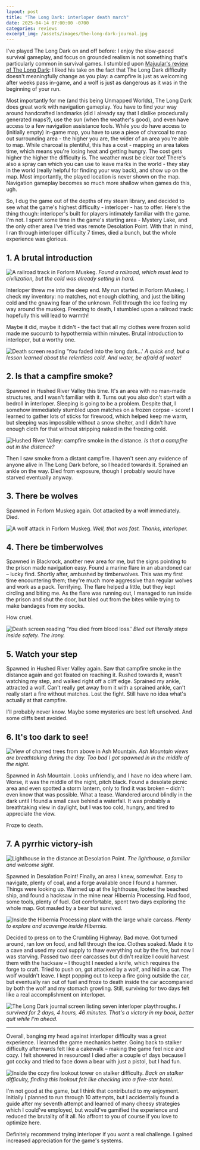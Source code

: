 ```yaml
---
layout: post
title: "The Long Dark: interloper death march"
date: 2025-04-14 07:00:00 -0700
categories: reviews
excerpt_img: /assets/images/the-long-dark-journal.jpg
---
```


I've played The Long Dark on and off before: I enjoy the slow-paced survival gameplay, and focus on grounded realism is not something that's particularly common in survival games. I stumbled upon [Majuular's review of The Long Dark](https://www.youtube.com/watch?v=jYx1lkmfZhI): I liked his take on the fact that The Long Dark difficulty doesn't meaningfully change as you play: a campfire is just as welcoming after weeks pass in-game, and a wolf is just as dangerous as it was in the beginning of your run.

Most importantly for me (and this being Unmapped Worlds), The Long Dark does great work with navigation gameplay. You have to find your way around handcrafted landmarks (did I already say that I dislike procedurally generated maps?), use the sun (when the weather's good), and even have access to a few navigation assistance tools. While you do have access to (initially empty) in-game map, you have to use a piece of charcoal to map out surrounding area - the higher you are, the wider of an area you're able to map. While charcoal is plentiful, this has a cost - mapping an area takes time, which means you're losing heat and getting hungry. The cost gets higher the higher the difficulty is. The weather must be clear too! There's also a spray can which you can use to leave marks in the world - they stay in the world (really helpful for finding your way back), and show up on the map. Most importantly, the played location is never shown on the map. Navigation gameplay becomes so much more shallow when games do this, ugh.

So, I dug the game out of the depths of my steam library, and decided to see what the game's highest difficulty - interloper - has to offer. Here's the thing though: interloper's built for players intimately familiar with the game. I'm not. I spent some time in the game's starting area - Mystery Lake, and the only other area I've tried was remote Desolation Point. With that in mind, I ran through interloper difficulty 7 times, died a bunch, but the whole experience was glorious.

## 1. A brutal introduction

![A railroad track in Forlorn Muskeg.](/assets/images/the-long-dark-forlorn-muskeg-railroad.jpg)
*Found a railroad, which must lead to civilization, but the cold was already setting in hard.*

Interloper threw me into the deep end. My run started in Forlorn Muskeg. I check my inventory: no matches, not enough clothing, and just the biting cold and the gnawing fear of the unknown. Fell through the ice feeling my way around the muskeg. Freezing to death, I stumbled upon a railroad track: hopefully this will lead to warmth!

Maybe it did, maybe it didn't - the fact that all my clothes were frozen solid made me succumb to hypothermia within minutes. Brutal introduction to interloper, but a worthy one.

![Death screen reading 'You faded into the long dark...'](/assets/images/the-long-dark-you-faded-into-the-long-dark.jpg)
*A quick end, but a lesson learned about the relentless cold. And water, be afraid of water!*

## 2. Is that a campfire smoke?

Spawned in Hushed River Valley this time. It's an area with no man-made structures, and I wasn't familiar with it. Turns out you also don't start with a bedroll in interloper. Sleeping is going to be a problem. Despite that, I somehow immediately stumbled upon matches on a frozen corpse - score! I learned to gather lots of sticks for firewood, which helped keep me warm, but sleeping was impossible without a snow shelter, and I didn't have enough cloth for that without stripping naked in the freezing cold.

![Hushed River Valley: campfire smoke in the distance.](/assets/images/the-long-dark-hushed-river-valley-campfire.jpg)
*Is that a campfire out in the distance?*

Then I saw smoke from a distant campfire. I haven't seen any evidence of anyone alive in The Long Dark before, so I headed towards it. Sprained an ankle on the way. Died from exposure, though I probably would have starved eventually anyway.

## 3. There be wolves

Spawned in Forlorn Muskeg again. Got attacked by a wolf immediately. Died.

![A wolf attack in Forlorn Muskeg.](/assets/images/the-long-dark-forlorn-muskeg-wolf-attack.jpg)
*Well, that was fast. Thanks, interloper.*

## 4. There be timberwolves

Spawned in Blackrock, another new area for me, but the signs pointing to the prison made navigation easy. Found a marine flare in an abandoned car – lucky find. Shortly after, ambushed by timberwolves. This was my first time encountering them; they're much more aggressive than regular wolves and work as a pack. Terrifying. The flare helped a little, but they kept circling and biting me. As the flare was running out, I managed to run inside the prison and shut the door, but bled out from the bites while trying to make bandages from my socks.

How cruel.

![Death screen reading 'You died from blood loss.'](/assets/images/the-long-dark-you-died-from-blood-loss.jpg)
*Bled out literally steps inside safety. The irony.*

## 5. Watch your step

Spawned in Hushed River Valley again. Saw that campfire smoke in the distance again and got fixated on reaching it. Rushed towards it, wasn't watching my step, and walked right off a cliff edge. Sprained my ankle, attracted a wolf. Can't really get away from it with a sprained ankle, can't really start a fire without matches. Lost the fight. Still have no idea what's actually at that campfire.

I'll probably never know. Maybe some mysteries are best left unsolved. And some cliffs best avoided.

## 6. It's too dark to see!

![View of charred trees from above in Ash Mountain.](/assets/images/the-long-dark-ash-mountain.jpg)
*Ash Mountain views are breathtaking during the day. Too bad I got spawned in in the middle of the night.*

Spawned in Ash Mountain. Looks unfriendly, and I have no idea where I am. Worse, it was the middle of the night, pitch black. Found a desolate picnic area and even spotted a storm lantern, only to find it was broken – didn't even know that was possible. What a tease. Wandered around blindly in the dark until I found a small cave behind a waterfall. It was probably a breathtaking view in daylight, but I was too cold, hungry, and tired to appreciate the view.

Froze to death.

## 7. A pyrrhic victory-ish

![Lighthouse in the distance at Desolation Point.](/assets/images/the-long-dark-desolation-point-lighthouse.jpg)
*The lighthouse, a familiar and welcome sight.*

Spawned in Desolation Point! Finally, an area I knew, somewhat. Easy to navigate, plenty of coal, and a forge available once I found a hammer. Things were looking up. Warmed up at the lighthouse, looted the beached ship, and found a hacksaw in the mine near Hibernia Processing. Had food, some tools, plenty of fuel. Got comfortable, spent two days exploring the whole map. Got mauled by a bear but survived.

![Inside the Hibernia Processing plant with the large whale carcass.](/assets/images/the-long-dark-desolation-point-processing-plant.jpg)
*Plenty to explore and scavenge inside Hibernia.*

Decided to press on to the Crumbling Highway. Bad move. Got turned around, ran low on food, and fell through the ice. Clothes soaked. Made it to a cave and used my coal supply to thaw everything out by the fire, but now I was starving. Passed two deer carcasses but didn't realize I could harvest them with the hacksaw – I thought I needed a knife, which requires the forge to craft. Tried to push on, got attacked by a wolf, and hid in a car. The wolf wouldn't leave. I kept popping out to keep a fire going outside the car, but eventually ran out of fuel and froze to death inside the car accompanied by both the wolf and my stomach growling. Still, surviving for two days felt like a real accomplishment on interloper.

![The Long Dark journal screen listing seven interloper playthroughs.](/assets/images/the-long-dark-journal.jpg)
*I survived for 2 days, 4 hours, 46 minutes. That's a victory in my book, better quit while I'm ahead.*

---

Overall, banging my head against interloper difficulty was a great experience. I learned the game mechanics better. Going back to stalker difficulty afterwards felt like a cakewalk – making the game feel nice and cozy. I felt showered in resources! I died after a couple of days because I got cocky and tried to face down a bear with just a pistol, but I had fun.

![Inside the cozy fire lookout tower on stalker difficulty.](/assets/images/the-long-dark-fire-lookout-tower.jpg)
*Back on stalker difficulty, finding this lookout felt like checking into a five-star hotel.*

I'm not good at the game, but I think that contributed to my enjoyment. Initially I planned to run through 10 attempts, but I accidentally found a guide after my seventh attempt and learned of many cheesy strategies which I could've employed, but would've gamified the experience and reduced the brutality of it all. No affront to you of course if you love to optimize here.

Definitely recommend trying interloper if you want a real challenge. I gained increased appreciation for the game's systems.
